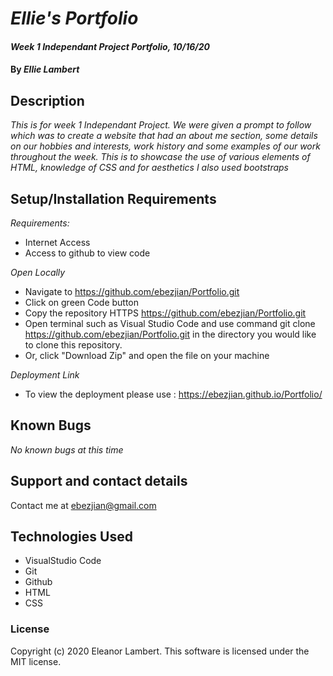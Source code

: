 # _Ellie's Portfolio_ 
#### _Week 1 Independant Project Portfolio, 10/16/20_ 
#### By _Ellie Lambert_ 
## Description 
_This is for week 1 Independant Project. We were given a prompt to follow which was to create a website that had an about me section, some details on our hobbies and interests, work history and some examples of our work throughout the week. This is to showcase the use of various elements of HTML, knowledge of CSS and for aesthetics I also used bootstraps_ 
## Setup/Installation Requirements 
 _Requirements:_
* Internet Access 
* Access to github to view code

_Open Locally_
* Navigate to https://github.com/ebezjian/Portfolio.git
* Click on green Code button
* Copy the repository HTTPS https://github.com/ebezjian/Portfolio.git
* Open terminal such as Visual Studio Code and use command git clone https://github.com/ebezjian/Portfolio.git in the directory you would like to clone this repository.
* Or, click "Download Zip" and open the file on your machine 

_Deployment Link_
* To view the deployment please use : https://ebezjian.github.io/Portfolio/


## Known Bugs 
_No known bugs at this time_ 
## Support and contact details 
Contact me at ebezjian@gmail.com
## Technologies Used 

* VisualStudio Code
* Git
* Github
* HTML
* CSS

### License 
Copyright (c) 2020 Eleanor Lambert.
This software is licensed under the MIT license.